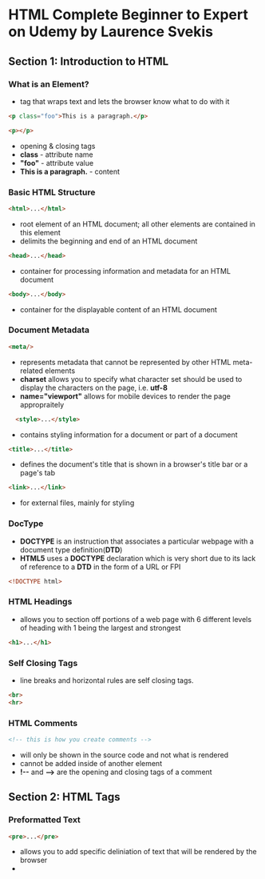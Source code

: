 # HTML Complete Beginner to Expert on Udemy by Laurence Svekis
## Section 1: Introduction to HTML
### What is an Element?
* tag that wraps text and lets the browser know what to do with it
```HTML
<p class="foo">This is a paragraph.</p>
```
```HTML
<p></p>
```
* opening & closing tags
* **class** - attribute name
* **"foo"** - attribute value
* **This is a paragraph.** - content

### Basic HTML Structure
```HTML
<html>...</html>
```
* root element of an HTML document; all other elements are contained in this element
* delimits the beginning and end of an HTML document
```HTML
<head>...</head>
```
* container for processing information and metadata for an HTML document
```HTML
<body>...</body>
```
* container for the displayable content of an HTML document

### Document Metadata
```HTML
<meta/>
```
* represents metadata that cannot be represented by other HTML meta-related elements
* **charset** allows you to specify what character set should be used to display the characters on the page, i.e. **utf-8**
* **name="viewport"** allows for mobile devices to render the page appropraitely
```HTML
  <style>...</style>
```
* contains styling information for a document or part of a document
```HTML
<title>...</title>
```
* defines the document's title that is shown in a browser's title bar or a page's tab
```HTML
<link>...</link>
```
* for external files, mainly for styling

### DocType
* **DOCTYPE** is an instruction that associates a particular webpage with a document type definition(**DTD**)
* **HTML5** uses a **DOCTYPE** declaration which is very short due to its lack of reference to a **DTD** in the form of a URL or FPI
```HTML
<!DOCTYPE html>
```

### HTML Headings
* allows you to section off portions of a web page with 6 different levels of heading with 1 being the largest and strongest
```HTML
<h1>...</h1>
```

### Self Closing Tags
* line breaks and horizontal rules are self closing tags.
```HTML
<br>
<hr>
```

### HTML Comments
```html
<!-- this is how you create comments -->
```
* will only be shown in the source code and not what is rendered
* cannot be added inside of another element
* **!--** and **-->** are the opening and closing tags of a comment


## Section 2: HTML Tags
### Preformatted Text
```html
<pre>...</pre>
```
* allows you to add specific deliniation of text that will be rendered by the browser
* 














































